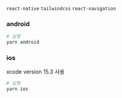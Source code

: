 `react-native` `tailwindcss` `react-navigation`

### android 


```bash
# 실행
yarn android
```



### ios

xcode version 15.3 사용

```bash
# 실행
yarn ios
```